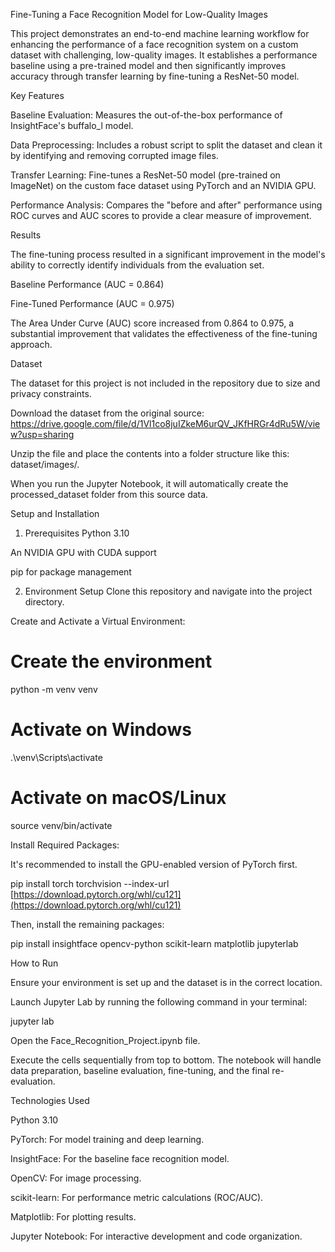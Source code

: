 Fine-Tuning a Face Recognition Model for Low-Quality Images


This project demonstrates an end-to-end machine learning workflow for enhancing the performance of a face recognition system on a custom dataset with challenging, low-quality images. It establishes a performance baseline using a pre-trained model and then significantly improves accuracy through transfer learning by fine-tuning a ResNet-50 model.

Key Features


Baseline Evaluation: Measures the out-of-the-box performance of InsightFace's buffalo_l model.

Data Preprocessing: Includes a robust script to split the dataset and clean it by identifying and removing corrupted image files.

Transfer Learning: Fine-tunes a ResNet-50 model (pre-trained on ImageNet) on the custom face dataset using PyTorch and an NVIDIA GPU.

Performance Analysis: Compares the "before and after" performance using ROC curves and AUC scores to provide a clear measure of improvement.

Results


The fine-tuning process resulted in a significant improvement in the model's ability to correctly identify individuals from the evaluation set.

Baseline Performance (AUC = 0.864)

Fine-Tuned Performance (AUC = 0.975)

The Area Under Curve (AUC) score increased from 0.864 to 0.975, a substantial improvement that validates the effectiveness of the fine-tuning approach.

Dataset


The dataset for this project is not included in the repository due to size and privacy constraints.

Download the dataset from the original source: https://drive.google.com/file/d/1Vl1co8juIZkeM6urQV_JKfHRGr4dRu5W/view?usp=sharing

Unzip the file and place the contents into a folder structure like this: dataset/images/.

When you run the Jupyter Notebook, it will automatically create the processed_dataset folder from this source data.

Setup and Installation


1. Prerequisites
Python 3.10

An NVIDIA GPU with CUDA support

pip for package management

2. Environment Setup
Clone this repository and navigate into the project directory.

Create and Activate a Virtual Environment:

# Create the environment
python -m venv venv

# Activate on Windows
.\venv\Scripts\activate

# Activate on macOS/Linux
source venv/bin/activate

Install Required Packages:


It's recommended to install the GPU-enabled version of PyTorch first.

pip install torch torchvision --index-url [https://download.pytorch.org/whl/cu121](https://download.pytorch.org/whl/cu121)

Then, install the remaining packages:

pip install insightface opencv-python scikit-learn matplotlib jupyterlab

How to Run

Ensure your environment is set up and the dataset is in the correct location.

Launch Jupyter Lab by running the following command in your terminal:

jupyter lab

Open the Face_Recognition_Project.ipynb file.

Execute the cells sequentially from top to bottom. The notebook will handle data preparation, baseline evaluation, fine-tuning, and the final re-evaluation.

Technologies Used


Python 3.10

PyTorch: For model training and deep learning.

InsightFace: For the baseline face recognition model.

OpenCV: For image processing.

scikit-learn: For performance metric calculations (ROC/AUC).

Matplotlib: For plotting results.

Jupyter Notebook: For interactive development and code organization.
